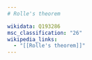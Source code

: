 ```yaml
---
# Rolle's theorem

wikidata: Q193286
msc_classification: "26"
wikipedia_links:
  - "[[Rolle's theorem]]"
---
```

